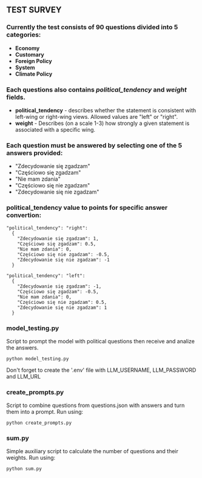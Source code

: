 ## TEST SURVEY

### Currently the test consists of 90 questions divided into 5 categories:

- **Economy**
- **Customary**
- **Foreign Policy**
- **System**
- **Climate Policy**

### Each questions also contains _political_tendency_ and _weight_ fields.

- **political_tendency** - describes whether the statement is consistent with left-wing or right-wing views. Allowed values are "left" or "right".
- **weight** - Describes (on a scale 1-3) how strongly a given statement is associated with a specific wing.

### Each question must be answered by selecting one of the 5 answers provided:

- "Zdecydowanie się zgadzam"
- "Częściowo się zgadzam"
- "Nie mam zdania"
- "Częściowo się nie zgadzam"
- "Zdecydowanie się nie zgadzam"

### political_tendency value to points for specific answer convertion:

```
"political_tendency": "right":
  {
    "Zdecydowanie się zgadzam": 1,
    "Częściowo się zgadzam": 0.5,
    "Nie mam zdania": 0,
    "Częściowo się nie zgadzam": -0.5,
    "Zdecydowanie się nie zgadzam": -1
  }

"political_tendency": "left":
  {
    "Zdecydowanie się zgadzam": -1,
    "Częściowo się zgadzam": -0.5,
    "Nie mam zdania": 0,
    "Częściowo się nie zgadzam": 0.5,
    "Zdecydowanie się nie zgadzam": 1
  }
```

### model_testing.py

Script to prompt the model with political questions then receive and analize the answers.

```
python model_testing.py
```

Don't forget to create the '.env' file with LLM_USERNAME, LLM_PASSWORD and LLM_URL

### create_prompts.py

Script to combine questions from questions.json with answers and turn them into a prompt. Run using:

```
python create_prompts.py
```

### sum.py

Simple auxiliary script to calculate the number of questions and their weights. Run using:

```
python sum.py
```

